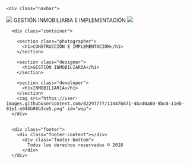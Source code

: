 <!DOCTYPE html>
<html lang="en" dir="ltr">
  <head>
    <meta charset="utf-8">
    <link rel="stylesheet" href="styles.css">
    <title>Landing constructora</title>
  </head>
  <body background-image: url('https://user-images.githubusercontent.com/82297777/114476639-37600d80-9bc0-11eb-9e4e-b019738642d6.png') 
        style="background-repeat: no-repeat;background-size:cover;">

    <div class="navbar">
  <img src="https://user-images.githubusercontent.com/82297777/114476661-46df5680-9bc0-11eb-9ef7-49ac5ae4fb33.png" id="logo">
  <a class="right">GESTIÓN INMOBILIARIA E IMPLEMENTACIÓN</a>
  <img src="https://user-images.githubusercontent.com/82297777/114476652-41820c00-9bc0-11eb-9615-e2390d777ddb.png" class="right" id="fb">
</div>


      <div class="container">

        <section class="photographer">
          <h1>CONSTRUCCIÓN E IMPLEMENTACIÓN</h1>
        </section>

        <section class="designer">
          <h1>GESTIÓN INMOBILIARIA</h1>
        </section>

        <section class="developer">
          <h1>INMOBILIARIA</h1>
        </section>
        <img src="https://user-images.githubusercontent.com/82297777/114476671-4ba40a80-9bc0-11eb-81e1-e046b08b3ce5.png" id="wsp">
      </div>


      <div class="footer">
        <div class="footer-content"></div>
          <div class="footer-bottom">
            Todos los derechos reservados © 2018
          </div>
      </div>
  </body>
</html>

